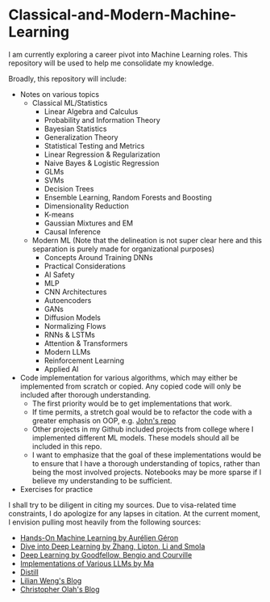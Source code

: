 # Classical-and-Modern-Machine-Learning
I am currently exploring a career pivot into Machine Learning roles. This repository will be used to help me consolidate my knowledge.

Broadly, this repository will include: 
* Notes on various topics
  * Classical ML/Statistics
    * Linear Algebra and Calculus
    * Probability and Information Theory
    * Bayesian Statistics
    * Generalization Theory
    * Statistical Testing and Metrics
    * Linear Regression & Regularization
    * Naive Bayes & Logistic Regression
    * GLMs
    * SVMs
    * Decision Trees
    * Ensemble Learning, Random Forests and Boosting
    * Dimensionality Reduction
    * K-means
    * Gaussian Mixtures and EM
    * Causal Inference
  * Modern ML (Note that the delineation is not super clear here and this separation is purely made for organizational purposes)
    * Concepts Around Training DNNs
    * Practical Considerations
    * AI Safety
    * MLP
    * CNN Architectures
    * Autoencoders
    * GANs
    * Diffusion Models
    * Normalizing Flows
    * RNNs & LSTMs
    * Attention & Transformers
    * Modern LLMs
    * Reinforcement Learning
    * Applied AI
* Code implementation for various algorithms, which may either be implemented from scratch or copied. Any copied code will only be included after thorough understanding.
  * The first priority would be to get implementations that work.
  * If time permits, a stretch goal would be to refactor the code with a greater emphasis on OOP, e.g. [John's repo](https://github.com/johnma2006/candle/tree/main)
  * Other projects in my Github included projects from college where I implemented different ML models. These models should all be included in this repo. 
  * I want to emphasize that the goal of these implementations would be to ensure that I have a thorough understanding of topics, rather than being the most involved projects. Notebooks may be more sparse if I believe my understanding to be sufficient.
* Exercises for practice

I shall try to be diligent in citing my sources. Due to visa-related time constraints, I do apologize for any lapses in citation. At the current moment, I envision pulling most heavily from the following sources:
* [Hands-On Machine Learning by Aurélien Géron](https://www.amazon.com/Hands-Machine-Learning-Scikit-Learn-TensorFlow/dp/1098125975)
* [Dive into Deep Learning by Zhang, Lipton, Li and Smola](http://d2l.ai)
* [Deep Learning by Goodfellow, Bengio and Courville](https://www.deeplearningbook.org)
* [Implementations of Various LLMs by Ma](https://github.com/johnma2006/candle)
* [Distill](https://distill.pub)
* [Lilian Weng's Blog](https://lilianweng.github.io)
* [Christopher Olah's Blog](https://colah.github.io/about.html)
